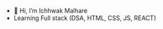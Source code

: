 - 👋 Hi, I’m Ichhwak Malhare
- Learning Full stack (DSA, HTML, CSS, JS, REACT)

<!---
IchhwakM/IchhwakM is a ✨ special ✨ repository because its `README.md` (this file) appears on your GitHub profile.
You can click the Preview link to take a look at your changes.
--->
